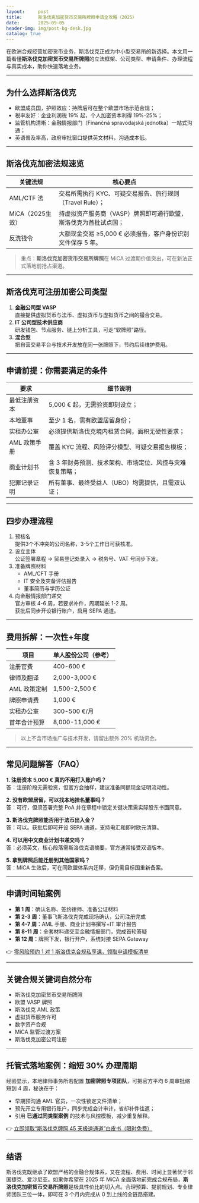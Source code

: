 ```yaml
---
layout:     post
title:      斯洛伐克加密货币交易所牌照申请全攻略（2025）
date:       2025-09-05
header-img: img/post-bg-desk.jpg
catalog: true
---
```


在欧洲合规经营加密货币业务，斯洛伐克正成为中小型交易所的新选择。本文用一篇看懂**斯洛伐克加密货币交易所牌照**的立法框架、公司类型、申请条件、办理流程与真实成本，助你快速落地业务。

---

## 为什么选择斯洛伐克

- 欧盟成员国，护照效应：持牌后可在整个欧盟市场示范合规；
- 税率友好：企业利润税 19% 起，个人加密资本利得 19%-25%；
- 监管机构清晰：金融情报部门（Finančná spravodajská jednotka）一站式沟通；
- 英语普及率高，政府审批窗口提供英文材料，沟通成本低。

---

## 斯洛伐克加密法规速览

| 关键法规         | 核心要点                                                     |
| ---------------- | ------------------------------------------------------------ |
| AML/CTF 法       | 交易所需执行 KYC、可疑交易报告、旅行规则（Travel Rule）；  |
| MiCA（2025生效） | 持虚拟资产服务商（VASP）牌照即可通行欧盟，斯洛伐克为首批试点国； |
| 反洗钱令         | 大额现金交易 ≥5,000 € 必须报告，客户身份识别文件保存 5 年。        |

> 重点：**斯洛伐克加密货币交易所牌照**在 MiCA 过渡期价值突出，可在新法正式落地前抢占渠道。

---

## 斯洛伐克可注册加密公司类型

1. **金融公司型 VASP**  
   直接提供虚拟货币与法币、虚拟货币与虚拟货币之间的撮合交易。  
2. **IT 公司型技术供应商**  
   研发钱包、节点服务、链上分析工具，可走“软牌照”路径。  
3. **混合型**  
   把自营交易平台与技术开发放在同一张牌照下，节约后续维护费用。

---

## 申请前提：你需要满足的条件

| 要求             | 细节说明                                                     |
| ---------------- | ------------------------------------------------------------ |
| 最低注册资本   | 5,000 € 起，无需验资即刻设立；                               |
| 本地董事       | 至少 1 名，需有欧盟居留身份；                                |
| 实租办公室     | 必须提供斯洛伐克境内租赁合同，面积无硬性要求；               |
| AML 政策手册   | 覆盖 KYC 流程、风险评分模型、可疑交易报告模板；              |
| 商业计划书     | 含 3 年财务预测、技术架构、市场定位、风控与灾难恢复策略；    |
| 犯罪记录证明   | 所有董事、最终受益人（UBO）均需提供，且需双认证；            |

---

## 四步办理流程

1. 预核名  
   提供3个不冲突的公司名称，3-5个工作日可获核准。
2. 设立主体  
   公证签署章程 → 贸易登记处录入 → 税务号、VAT 号同步下发。
3. 准备牌照材料  
   - AML/CFT 手册  
   - IT 安全及灾备评估报告  
   - 董事简历与学历公证  
4. 向金融情报部门递交  
   官方审核 4-6 周，若要求补件，周期延长 1-2 周。  
   获批后同步开设银行账户，启用 SEPA 通道。

---

## 费用拆解：一次性+年度

| 项目             | 单人股份公司（参考） |
| ---------------- | -------------------- |
| 注册官费         | 400-600 €            |
| 律师及翻译       | 2,000-3,000 €        |
| AML 政策定制     | 1,500-2,500 €        |
| 牌照申请费       | 1,000 €              |
| 实租办公室       | 300-500 €/月         |
| 首年合计预算     | 8,000-11,000 €       |

> 以上不含市场推广与技术开发，请留出额外 20% 机动资金。

---

## 常见问题解答（FAQ）

**1. 注册资本 5,000 € 真的不用打入账户吗？**  
答：注册阶段无需验资，但官方会抽样，建议准备同额现金证明流动性。

**2. 没有欧盟居留，可以找本地挂名董事吗？**  
答：可行，但须签署完整 PoA 并在章程中锁定关键决策需实际股东书面同意。

**3. 斯洛伐克牌照能否用于法币出入金？**  
答：可以。获批后即可开设 SEPA 通道，支持电汇和即时欧元清算。

**4. 可以用中文商业计划书递交吗？**  
答：必须英文，核心段落需斯洛伐克语摘要，官方通常接受双语版本。

**5. 拿到牌照后能迁册到其他国家吗？**  
答：MiCA 生效后，可在同欧盟体系内迁移，但仍需目标国重新备案。

---

## 申请时间轴案例

- **第 1 周**：确认名称、签约律师、准备公证材料  
- **第 2-3 周**：董事飞斯洛伐克完成现场确认，公司注册完成  
- **第 4-7 周**：AML 手册、商业计划书撰写+IT 审计报告  
- **第 8-11 周**：全套材料递交至金融情报部门，完成首轮答疑  
- **第 12 周**：牌照下发，银行开户，系统对接 SEPA Gateway

👉 [零风险预约 1 对 1 斯洛伐克合规私享课，领取申请模板清单](https://okxdog.com/)

---

## 关键合规关键词自然分布

- 斯洛伐克加密货币交易所牌照  
- 欧盟 VASP 牌照  
- 斯洛伐克 AML 政策  
- 虚拟货币服务许可  
- 数字资产合规  
- MiCA 监管过渡方案  
- 斯洛伐克加密公司注册  

---

## 托管式落地案例：缩短 30% 办理周期

经验显示，本地律师事务所若配置 **加密牌照专项团队**，可把官方平均 6 周审批缩短到 4 周，秘诀在于：

- 早期预沟通 AML 官员，一次性锁定文件清单；  
- 预先开立专用银行账户，同步完成会计审计，省却补件往返；  
- 引用 **已通过同类型案例** 的技术与风控模板，减少重复解释。

👉 [立即领取“斯洛伐克牌照 45 天极速通道”白皮书（限时免费）](https://okxdog.com/)

---

## 结语

斯洛伐克既继承了欧盟严格的金融合规体系，又在流程、费用、时间上显著优于邻国捷克、爱沙尼亚。如果你希望在 2025 年 MiCA 全面落地前完成合规布局，**斯洛伐克加密货币交易所牌照**是极具性价比的切入点。合理预算、提前规划、专业律师团队三位一体，即可在 3 个月内完成从 0 到上线的全链路搭建。